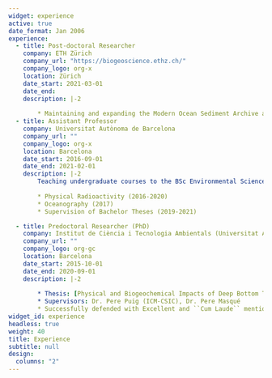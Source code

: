 ```yaml
---
widget: experience
active: true
date_format: Jan 2006
experience:
  - title: Post-doctoral Researcher
    company: ETH Zürich
    company_url: "https://biogeoscience.ethz.ch/"
    company_logo: org-x
    location: Zürich
    date_start: 2021-03-01
    date_end: 
    description: |-2
          
        * Maintaining and expanding the Modern Ocean Sediment Archive and Inventory of Carbon ([MOSAIC](mosaic.ethz.ch))        
  - title: Assistant Professor
    company: Universitat Autònoma de Barcelona
    company_url: ""
    company_logo: org-x
    location: Barcelona
    date_start: 2016-09-01
    date_end: 2021-02-01
    description: |-2
        Teaching undergraduate courses to the BSc Environmental Sciences:
        
        * Physical Radioactivity (2016-2020)
        * Oceanography (2017)
        * Supervision of Bachelor Theses (2019-2021)

  - title: Predoctoral Researcher (PhD)
    company: Institut de Ciència i Tecnologia Ambientals (Universitat Autònoma de Barcelona) (https://www.uab.cat/Icta) and Institut de Ciències del Mar (ICM-CSIC) (https://www.icm.csic.es/en/research-group/ocean-and-littoral-sedimentary-processes)
    company_url: ""
    company_logo: org-gc
    location: Barcelona
    date_start: 2015-10-01
    date_end: 2020-09-01
    description: |-2
        
        * Thesis: [Physical and Biogeochemical Impacts of Deep Bottom Trawling in Sedimentary Environments of the Western Mediterranean](https://digital.csic.es/bitstream/10261/234117/1/Paradis_Thesis_2020.pdf)
        * Supervisors: Dr. Pere Puig (ICM-CSIC), Dr. Pere Masqué
        * Successfully defended with Excellent and ``Cum Laude`` mention
widget_id: experience
headless: true
weight: 40
title: Experience
subtitle: null
design:
  columns: "2"
---
```

